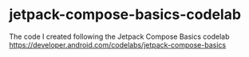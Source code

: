 # jetpack-compose-basics-codelab
The code I created following the Jetpack Compose Basics codelab https://developer.android.com/codelabs/jetpack-compose-basics
